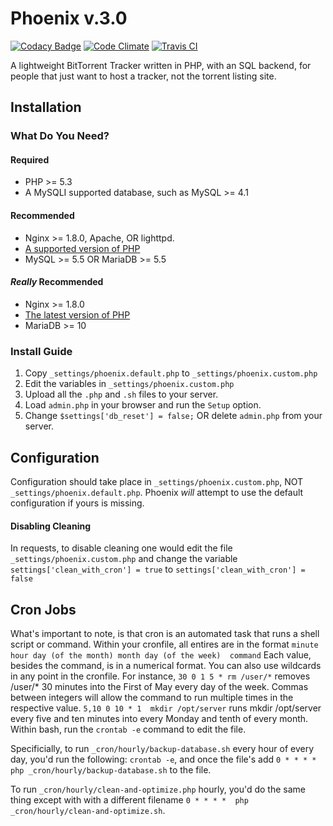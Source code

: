 # Phoenix v.3.0

[![Codacy Badge](https://api.codacy.com/project/badge/10f5af9881b4412093e91d68086fd468)](https://www.codacy.com/app/lewisgoddard/phoenix)
[![Code Climate](https://codeclimate.com/github/eustasy/phoenix/badges/gpa.svg)](https://codeclimate.com/github/eustasy/phoenix)
[![Travis CI](https://travis-ci.org/eustasy/phoenix.svg)](https://travis-ci.org/eustasy/phoenix)

A lightweight BitTorrent Tracker written in PHP, with an SQL backend, for people that just want to host a tracker, not the torrent listing site.

## Installation

### What Do You Need?

#### Required
* PHP >= 5.3
* A MySQLI supported database, such as MySQL >= 4.1

#### Recommended
* Nginx >= 1.8.0, Apache, OR lighttpd.
* [A supported version of PHP](http://php.net/supported-versions.php)
* MySQL >= 5.5 OR MariaDB >= 5.5

#### _Really_ Recommended
* Nginx >= 1.8.0
* [The latest version of PHP](http://php.net/supported-versions.php)
* MariaDB >= 10

### Install Guide
1. Copy `_settings/phoenix.default.php` to `_settings/phoenix.custom.php`
2. Edit the variables in `_settings/phoenix.custom.php`
2. Upload all the `.php` and `.sh` files to your server.
4. Load `admin.php` in your browser and run the `Setup` option.
5. Change `$settings['db_reset'] = false;` OR delete `admin.php` from your server.

## Configuration
Configuration should take place in `_settings/phoenix.custom.php`, NOT `_settings/phoenix.default.php`. Phoenix _will_ attempt to use the default configuration if yours is missing.

#### Disabling Cleaning
In requests, to disable cleaning one would edit the file `_settings/phoenix.custom.php` and change the variable `settings['clean_with_cron'] = true` to `settings['clean_with_cron'] = false`

## Cron Jobs
What's important to note, is that cron is an automated task that runs a shell script or command.
Within your cronfile, all entires are in the format `minute hour day (of the month) month day (of the week)  command`
Each value, besides the command, is in a numerical format.  You can also use wildcards in any point in the cronfile.
For instance, `30 0 1 5 * rm /user/*` removes /user/* 30 minutes into the First of May every day of the week. 
Commas between integers will allow the command to run multiple times in the respective value.
`5,10 0 10 * 1  mkdir /opt/server` runs mkdir /opt/server every five and ten minutes into every Monday and tenth of every month.
Within bash, run the `crontab -e` command to edit the file.

Specificially, to run `_cron/hourly/backup-database.sh` every hour of every day, you'd run the following:
`crontab -e`, and once the file's add `0 * * * *  php _cron/hourly/backup-database.sh` to the file.

To run `_cron/hourly/clean-and-optimize.php` hourly, you'd do the same thing except with with a different filename
`0 * * * *  php _cron/hourly/clean-and-optimize.sh`.  


